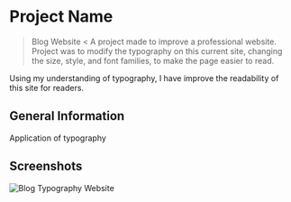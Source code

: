 # Project Name
> Blog Website <
A project made to improve a professional website. Project was to  modify the typography on this current site, changing the size, style, and font families, to make the page easier to read.

Using my understanding of typography, I have improve the readability of this site for readers.
## General Information
Application of typography 

## Screenshots
![Blog Typography Website](./morocco.png)